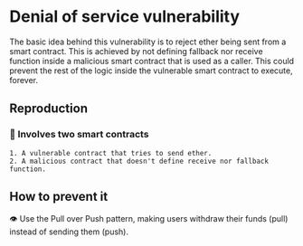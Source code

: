 # Denial of service vulnerability

The basic idea behind this vulnerability is to reject ether being sent from a smart contract. This is achieved by not defining fallback nor receive function inside a malicious smart contract that is used as a caller. This could prevent the rest of the logic inside the vulnerable smart contract to execute, forever.

## Reproduction

### 📜 Involves two smart contracts

    1. A vulnerable contract that tries to send ether.
    2. A malicious contract that doesn't define receive nor fallback function.

## How to prevent it

👁️ Use the Pull over Push pattern, making users withdraw their funds (pull) instead of sending them (push).
